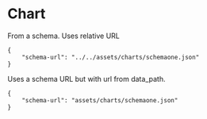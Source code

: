 # Chart

From a schema. Uses relative URL

```vegalite
{
    "schema-url": "../../assets/charts/schemaone.json"
}
```

Uses a schema URL but with url from data_path.

```vegalite
{
    "schema-url": "assets/charts/schemaone.json"
}
```
